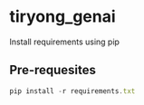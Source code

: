# tiryong_genai

Install requirements using pip

## Pre-requesites

```javascript
pip install -r requirements.txt
```
